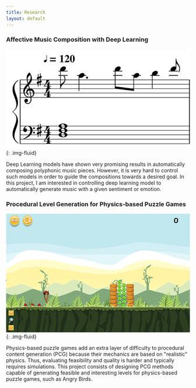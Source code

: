 ```yaml
---
title: Research
layout: default
---
```


### Affective Music Composition with Deep Learning

![](/assets/images/music.png){: .img-fluid}

Deep Learning models have shown very promising results in automatically composing polyphonic music pieces.
However, it is very hard to control such models in order to guide the compositions towards a desired goal.
In this project, I am interested in controlling deep learning model to automatically generate music with
a given sentiment or emotion.

### Procedural Level Generation for Physics-based Puzzle Games

![](/assets/images/science-birds.png){: .img-fluid}

Physics-based puzzle games add an extra layer of difficulty to procedural content generation
(PCG) because their mechanics are based on "realistic" physics. Thus, evaluating feasibility
and quality is harder and typically requires simulations. This project consists
of designing PCG methods capable of generating feasible and interesting levels for
physics-based puzzle games, such as Angry Birds.
